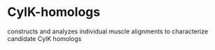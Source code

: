 # CylK-homologs
constructs and analyzes individual muscle alignments to characterize candidate CylK homologs
